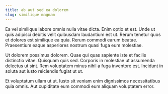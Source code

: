 ```yaml
---
title: ab aut sed ea dolorem
slug: similique magnam
---
```


Ea vel similique labore omnis nulla vitae dicta. Enim optio et est. Unde ut quis adipisci debitis velit quibusdam laudantium est ut. Rerum tenetur quos et dolores est similique ea quia. Rerum commodi earum beatae. Praesentium eaque asperiores nostrum quasi fuga eum molestiae.

Ut dolorem possimus dolorem. Quae qui quas sapiente iste et facilis distinctio vitae. Quisquam quis sed. Corporis in molestiae ut assumenda delectus ut sint. Rem voluptatem minus nihil a fuga inventore est. Incidunt in soluta aut iusto reiciendis fugiat ut ut.

Et voluptatum ullam ut ut. Iusto sit veniam enim dignissimos necessitatibus quia omnis. Aut cupiditate eum commodi eum aliquam voluptatem error.
